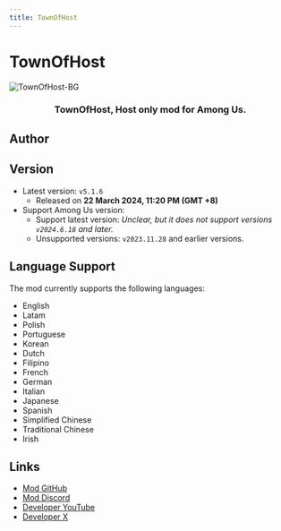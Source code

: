 ```yaml
---
title: TownOfHost
---
```

# TownOfHost
![TownOfHost-BG](https://cn-sy1.rains3.com/xtremewave/TownOfHost.png)

<div align="center">
<h3>TownOfHost, Host only mod for Among Us.</h3>
</div>

<script setup>
import { VPTeamMembers } from 'vitepress/theme'

const members = [
  {
    avatar: 'https://cn-sy1.rains3.com/xtremewave/EmptyBottle.png',
    name: 'EmptyBottle',
    title: 'Developer',
    links: [
      { icon: 'github', link: 'https://github.com/tukasa0001' },
      { icon: 'twitter', link: 'https://twitter.com/XenonBottle' },
      { icon: 'youtube', link: 'https://www.youtube.com/@XenonBottle'}
    ]
  },
]
</script>

## Author

<div align="center">
<VPTeamMembers size="small" :members="members" />
</div>

## Version
- Latest version: `v5.1.6`
  - Released on **22 March 2024, 11:20 PM (GMT +8)**
- Support Among Us version:
    - Support latest version: *Unclear, but it does not support versions `v2024.6.18` and later.*
    - Unsupported versions: `v2023.11.28` and earlier versions.

## Language Support
The mod currently supports the following languages:
- English
- Latam
- Polish
- Portuguese
- Korean
- Dutch
- Filipino
- French
- German
- Italian
- Japanese
- Spanish
- Simplified Chinese
- Traditional Chinese
- Irish

## Links

- [Mod GitHub](https://github.com/tukasa0001/TownOfHost)
- [Mod Discord](https://discord.gg/W5ug6hXB9V)
- [Developer YouTube](https://www.youtube.com/@XenonBottle)
- [Developer X](https://x.com/XenonBottle)